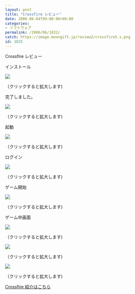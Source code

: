 ```yaml
---
layout: post
title: "Crossfire レビュー"
date: 2006-06-04T09:00:00+09:00
categories:
- ソフトウェア
permalink: /2006/06/1832/
catch: https://image.moongift.jp/review2/crossfire5.s.png
id: 1825
---
```

Crossfire レビュー  
<!--more-->

インストール

  

[![](https://image.moongift.jp/review2/crossfire1.s.png)](https://image.moongift.jp/review2/crossfire1.png)  
  
（クリックすると拡大します)

  

完了しました。

  

[![](https://image.moongift.jp/review2/crossfire2.s.png)](https://image.moongift.jp/review2/crossfire2.png)  
  
（クリックすると拡大します)

  

起動

  

[![](https://image.moongift.jp/review2/crossfire3.s.png)](https://image.moongift.jp/review2/crossfire3.png)  
  
（クリックすると拡大します)

  

ログイン

  

[![](https://image.moongift.jp/review2/crossfire4.s.png)](https://image.moongift.jp/review2/crossfire4.png)  
  
（クリックすると拡大します)

  

ゲーム開始

  

[![](https://image.moongift.jp/review2/crossfire5.s.png)](https://image.moongift.jp/review2/crossfire5.png)  
  
（クリックすると拡大します)

  

ゲーム中画面

  

[![](https://image.moongift.jp/review2/crossfire6.s.png)](https://image.moongift.jp/review2/crossfire6.png)  
  
（クリックすると拡大します)

  

[![](https://image.moongift.jp/review2/crossfire7.s.png)](https://image.moongift.jp/review2/crossfire7.png)  
  
（クリックすると拡大します)

  

[![](https://image.moongift.jp/review2/crossfire8.s.png)](https://image.moongift.jp/review2/crossfire8.png)  
  
（クリックすると拡大します)

  

[Crossfire 紹介はこちら](http://oss.moongift.jp/intro/i-1823.html)

